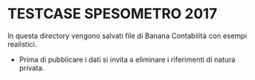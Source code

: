 # TESTCASE SPESOMETRO 2017 

In questa directory vengono salvati file di Banana Contabilità con esempi realistici. 

* Prima di pubblicare i dati si invita a eliminare i riferimenti di natura privata.


